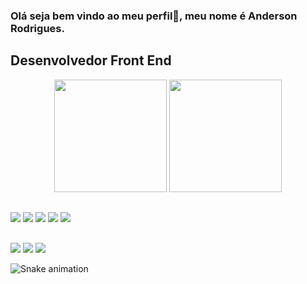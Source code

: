 ### Olá seja bem vindo ao meu perfil👋, meu nome é Anderson  Rodrigues. 
## Desenvolvedor Front End

<div align="center">

<img height="180em" src="https://github-readme-stats.vercel.app/api?username=andersonrodrigs&show_icons=true&bg_color=131520&border_color=00a4d6&text_color=4ed6ff&title_color=fff"/>

  <img height="180em" src="https://github-readme-stats.vercel.app/api/top-langs/?username=andersonrodrigs&layout=compact)](https://github.com/andersonrodrigs/github-readme-stats"/> 
</div>
 
##

<div style="display: inline_block"<br>
<img src="https://img.shields.io/badge/HTML5-E34F26?style=for-the-badge&logo=html5&logoColor=white">
<img src="https://img.shields.io/badge/CSS3-1572B6?style=for-the-badge&logo=css3&logoColor=white">
<img src="https://img.shields.io/badge/JavaScript-F7DF1E?style=for-the-badge&logo=javascript&logoColor=black">
<img src="https://img.shields.io/badge/jQuery-0769AD?style=for-the-badge&logo=jquery&logoColor=white">
<img src="https://img.shields.io/badge/Git-E34F26?style=for-the-badge&logo=git&logoColor=white">

</div>

          
##

<div> 
    <a href="https://www.linkedin.com/in/anderson-r-souza" target="_blank"><img src="https://img.shields.io/badge/-LinkedIn-%230077B5?style=for-the-badge&logo=linkedin&logoColor=white" target="_blank"></a> 
  <a href="https://www.instagram.com/invites/contact/?i=1ptlfmij9zrtk&utm_content=3fj24kf" target="_blank"><img src="https://img.shields.io/badge/-Instagram-%23E4405F?style=for-the-badge&logo=instagram&logoColor=white" target="_blank"></a>
  <a href = "mailto:anderson.rodriguesouz@gmail.com"><img src="https://img.shields.io/badge/-Gmail-%23333?style=for-the-badge&logo=gmail&logoColor=white" target="_blank"></a>

 
  ![Snake animation](https://github.com/AndersonRodrigs/AndersonRodrigs/blob/output/github-contribution-grid-snake.svg)
 
</div>








<!--
Here are some ideas to get you started:
- 🔭 I’m currently working on ...
- 🌱 I’m currently learning ...
- 👯 I’m looking to collaborate on ...
- 🤔 I’m looking for help with ...
- 💬 Ask me about ...
- 📫 How to reach me: ...
- 😄 Pronouns: ...
- ⚡ Fun fact: ...
-->
